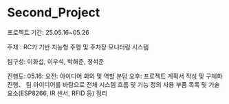 # Second_Project

프로젝트 기간: 25.05.16~05.26

주제 : RC카 기반 지능형 주행 및 주차장 모니터링 시스템

팀구성: 이화섭, 이우석, 박해준, 정석준

진행도: 
05.16: 오전: 아이디어 회의 및 역할 분담
       오후:  프로젝트 계획서 작성 및 구체화 진행、 팀 아이디어를 바탕으로 전체 시스템 흐름 및 기능 정의
              사용 부품 목록 및 기술 요소(ESP8266, IR 센서, RFID 등) 정리


